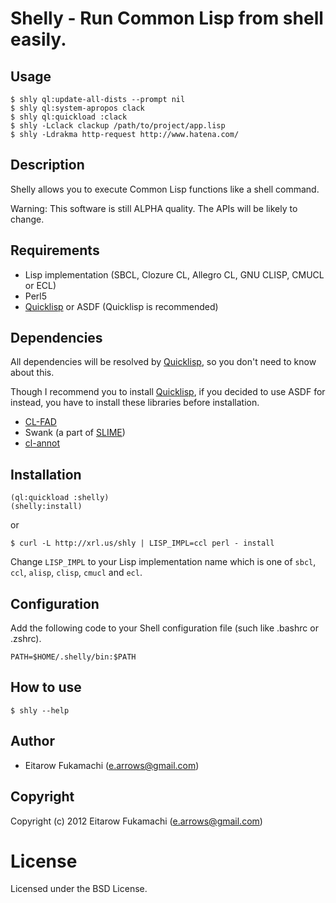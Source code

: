 # Shelly - Run Common Lisp from shell easily.

## Usage

    $ shly ql:update-all-dists --prompt nil
    $ shly ql:system-apropos clack
    $ shly ql:quickload :clack
    $ shly -Lclack clackup /path/to/project/app.lisp
    $ shly -Ldrakma http-request http://www.hatena.com/

## Description

Shelly allows you to execute Common Lisp functions like a shell command.

Warning: This software is still ALPHA quality. The APIs will be likely to change.

## Requirements

- Lisp implementation (SBCL, Clozure CL, Allegro CL, GNU CLISP, CMUCL or ECL)
- Perl5
- [Quicklisp](http://beta.quicklisp.org/) or ASDF (Quicklisp is recommended)

## Dependencies

All dependencies will be resolved by [Quicklisp](http://beta.quicklisp.org/), so you don't need to know about this.

Though I recommend you to install [Quicklisp](http://beta.quicklisp.org/), if you decided to use ASDF for instead, you have to install these libraries before installation.

- [CL-FAD](http://weitz.de/cl-fad/)
- Swank (a part of [SLIME](http://common-lisp.net/project/slime/))
- [cl-annot](https://github.com/arielnetworks/cl-annot)

## Installation

    (ql:quickload :shelly)
    (shelly:install)

or

    $ curl -L http://xrl.us/shly | LISP_IMPL=ccl perl - install

Change `LISP_IMPL` to your Lisp implementation name which is one of `sbcl`, `ccl`, `alisp`, `clisp`, `cmucl` and `ecl`.

## Configuration

Add the following code to your Shell configuration file (such like .bashrc or .zshrc).

    PATH=$HOME/.shelly/bin:$PATH

## How to use

    $ shly --help

## Author

* Eitarow Fukamachi (e.arrows@gmail.com)

## Copyright

Copyright (c) 2012 Eitarow Fukamachi (e.arrows@gmail.com)

# License

Licensed under the BSD License.
